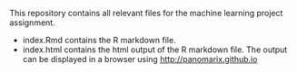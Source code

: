 
This repository contains all relevant files for the machine learning project assignment.

- index.Rmd contains the R markdown file.
- index.html contains the html output of the R markdown file. The output can be displayed in a browser using http://panomarix.github.io